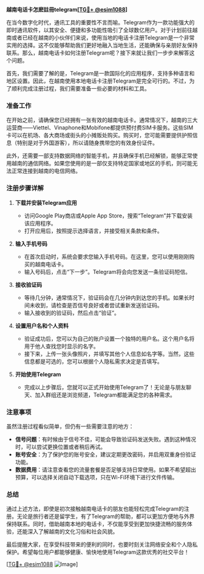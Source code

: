 **越南电话卡怎麽註冊telegram[[TG💪+ @esim1088](https://t.me/s/esim1088)]**

在当今数字化时代，通讯工具的重要性不言而喻。Telegram作为一款功能强大的即时通讯软件，以其安全、便捷和多功能性吸引了全球数亿用户。对于计划前往越南或者已经在越南的小伙伴们来说，使用当地的电话卡注册Telegram是一个非常实用的选择。这不仅能够帮助我们更好地融入当地生活，还能确保与亲朋好友保持联系。那么，越南电话卡如何注册Telegram呢？接下来就让我们一步步来解答这个问题。

首先，我们需要了解的是，Telegram是一款国际化的应用程序，支持多种语言和地区设置。因此，在越南使用本地电话卡注册Telegram是完全可行的。不过，为了顺利完成注册过程，我们需要准备一些必要的材料和工具。

### 准备工作

在开始之前，请确保您已经拥有一张有效的越南电话卡。通常情况下，越南的三大运营商——Viettel、Vinaphone和Mobifone都提供预付费SIM卡服务。这些SIM卡可以在机场、各大商场或街头的小摊贩处购买。购买时，您可能需要提供护照信息（特别是对于外国游客），所以请随身携带您的有效身份证件。

此外，还需要一部支持数据网络的智能手机，并且确保手机已经解锁，能够正常使用越南的通信网络。如果您使用的是一部仅支持特定国家或地区的手机，则可能无法正常连接到越南的电信网络。

### 注册步骤详解

1. **下载并安装Telegram应用**
   - 访问Google Play商店或Apple App Store，搜索“Telegram”并下载安装该应用程序。
   - 打开应用后，按照提示选择语言，并接受相关条款和条件。

2. **输入手机号码**
   - 在首次启动时，系统会要求您输入手机号码。在这里，您可以使用刚刚购买的越南电话卡。
   - 输入号码后，点击“下一步”。Telegram将会向您发送一条验证码短信。

3. **接收验证码**
   - 等待几分钟，通常情况下，验证码会在几分钟内到达您的手机。如果长时间未收到，请检查是否信号良好或者尝试重新发送验证码。
   - 输入接收到的验证码，然后点击“验证”。

4. **设置用户名和个人资料**
   - 验证成功后，您可以为自己的账户设置一个独特的用户名。这个用户名将用于他人查找您时显示的名字。
   - 接下来，上传一张头像照片，并填写其他个人信息如名字等。当然，这些信息都是可选的，您可以根据个人隐私需求决定是否填写。

5. **开始使用Telegram**
   - 完成以上步骤后，您就可以正式开始使用Telegram了！无论是与朋友聊天、加入群组还是浏览频道，Telegram都能满足您的各种需求。

### 注意事项

虽然注册过程看似简单，但仍有一些需要注意的地方：

- **信号问题**：有时候由于信号不佳，可能会导致验证码发送失败。遇到这种情况时，可以尝试更换位置或者稍后再试。
- **账号安全**：为了保护您的账号安全，建议定期更改密码，并启用双重身份验证功能。
- **数据费用**：请注意查看您的流量套餐是否足够支持日常使用。如果不希望超出预算，可以选择关闭自动下载选项，只在Wi-Fi环境下进行文件传输。

### 总结

通过上述方法，即使是初次接触越南电话卡的朋友也能轻松完成Telegram的注册。无论是旅行者还是留学生，有了Telegram的帮助，都可以更加方便地与外界保持联系。同时，借助越南本地的电话卡，不仅能享受到更加快捷流畅的服务体验，还能深入了解越南的文化习俗和社会风貌。

最后提醒大家，在享受科技带来的便利的同时，也要时刻关注网络安全和个人隐私保护。希望每位用户都能够健康、愉快地使用Telegram这款优秀的社交平台！

[[TG💪+ @esim1088](https://t.me/s/esim1088) ![Image](https://i.postimg.cc/4NQfJmqS/Snipaste-2025-05-13-00-14-12.png)]